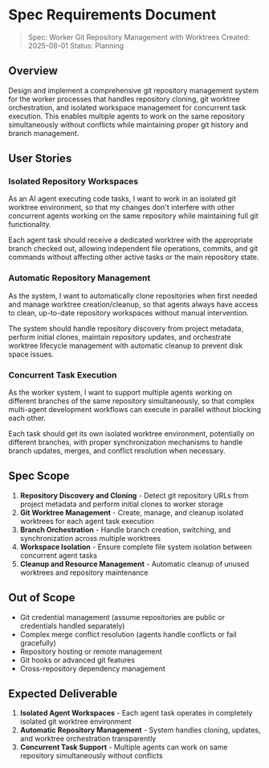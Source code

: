# Spec Requirements Document

> Spec: Worker Git Repository Management with Worktrees
> Created: 2025-08-01
> Status: Planning

## Overview

Design and implement a comprehensive git repository management system for the worker processes that handles repository cloning, git worktree orchestration, and isolated workspace management for concurrent task execution. This enables multiple agents to work on the same repository simultaneously without conflicts while maintaining proper git history and branch management.

## User Stories

### Isolated Repository Workspaces

As an AI agent executing code tasks, I want to work in an isolated git worktree environment, so that my changes don't interfere with other concurrent agents working on the same repository while maintaining full git functionality.

Each agent task should receive a dedicated worktree with the appropriate branch checked out, allowing independent file operations, commits, and git commands without affecting other active tasks or the main repository state.

### Automatic Repository Management

As the system, I want to automatically clone repositories when first needed and manage worktree creation/cleanup, so that agents always have access to clean, up-to-date repository workspaces without manual intervention.

The system should handle repository discovery from project metadata, perform initial clones, maintain repository updates, and orchestrate worktree lifecycle management with automatic cleanup to prevent disk space issues.

### Concurrent Task Execution

As the worker system, I want to support multiple agents working on different branches of the same repository simultaneously, so that complex multi-agent development workflows can execute in parallel without blocking each other.

Each task should get its own isolated worktree environment, potentially on different branches, with proper synchronization mechanisms to handle branch updates, merges, and conflict resolution when necessary.

## Spec Scope

1. **Repository Discovery and Cloning** - Detect git repository URLs from project metadata and perform initial clones to worker storage
2. **Git Worktree Management** - Create, manage, and cleanup isolated worktrees for each agent task execution
3. **Branch Orchestration** - Handle branch creation, switching, and synchronization across multiple worktrees
4. **Workspace Isolation** - Ensure complete file system isolation between concurrent agent tasks
5. **Cleanup and Resource Management** - Automatic cleanup of unused worktrees and repository maintenance

## Out of Scope

- Git credential management (assume repositories are public or credentials handled separately)
- Complex merge conflict resolution (agents handle conflicts or fail gracefully)
- Repository hosting or remote management
- Git hooks or advanced git features
- Cross-repository dependency management

## Expected Deliverable

1. **Isolated Agent Workspaces** - Each agent task operates in completely isolated git worktree environment
2. **Automatic Repository Management** - System handles cloning, updates, and worktree orchestration transparently
3. **Concurrent Task Support** - Multiple agents can work on same repository simultaneously without conflicts